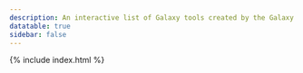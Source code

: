 ```yaml
---
description: An interactive list of Galaxy tools created by the Galaxy CoDex.
datatable: true
sidebar: false
---
```


<div markdown="0">
{% include index.html %}
</div>